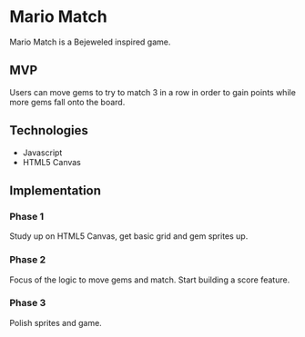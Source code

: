 # Mario Match

Mario Match is a Bejeweled inspired game.

## MVP

Users can move gems to try to match 3 in a row in order to gain points while more gems fall onto the board.

## Technologies

* Javascript
* HTML5 Canvas

## Implementation

### Phase 1

Study up on HTML5 Canvas, get basic grid and gem sprites up.

### Phase 2

Focus of the logic to move gems and match. Start building a score feature. 

### Phase 3

Polish sprites and game. 